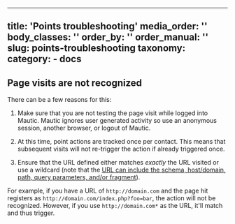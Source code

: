 ---
title: 'Points troubleshooting'
media_order: ''
body_classes: ''
order_by: ''
order_manual: ''
slug: points-troubleshooting
taxonomy:
    category:
        - docs
----------------------------

## Page visits are not recognized

There can be a few reasons for this:

1) Make sure that you are not testing the page visit while logged into Mautic. Mautic ignores user generated activity so use an anonymous session, another browser, or logout of Mautic.

2) At this time, point actions are tracked once per contact. This means that subsequent visits will not re-trigger the action if already triggered once.

3) Ensure that the URL defined either matches _exactly_ the URL visited or use a wildcard (note that the [URL can include the schema, host/domain, path, query parameters, and/or fragment][wiki]).

For example, if you have a URL of `http://domain.com` and the page hit registers as `http://domain.com/index.php?foo=bar`, the action will not be recognized. However, if you use `http://domain.com*` as the URL, it'll match and thus trigger.


[wiki]: <https://en.wikipedia.org/wiki/Uniform_Resource_Locator>

